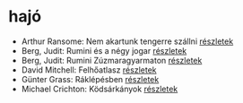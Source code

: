 # hajó

- Arthur Ransome: Nem akartunk tengerre szállni [részletek](_details/Arthur%20Ransome.md#id_430)
- Berg, Judit: Rumini és a négy jogar [részletek](_details/Berg%2C%20Judit.md#id_570)
- Berg, Judit: Rumini Zúzmaragyarmaton [részletek](_details/Berg%2C%20Judit.md#id_567)
- David Mitchell: Felhőatlasz [részletek](_details/David%20Mitchell.md#id_454)
- Günter Grass: Ráklépésben [részletek](_details/G%C3%BCnter%20Grass.md#id_358)
- Michael Crichton: Ködsárkányok [részletek](_details/Michael%20Crichton.md#id_755)